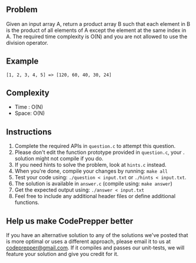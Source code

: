 Problem
-------
Given an input array A, return a product array B such that each element in B is
the product of all elements of A except the element at the same index in A. The
required time complexity is O(N) and you are not allowed to use the division
operator.

Example
-------
    [1, 2, 3, 4, 5] => [120, 60, 40, 30, 24]

Complexity
----------
- Time : O(N)
- Space: O(N)

Instructions
------------
1. Complete the required APIs in `question.c` to attempt this question.
2. Please don't edit the function prototype provided in `question.c`, your
 . solution might not compile if you do.
3. If you need hints to solve the problem, look at `hints.c` instead.
4. When you're done, compile your changes by running: `make all`
5. Test your code using: `./question < input.txt` or `./hints < input.txt`.
6. The solution is available in `answer.c` (compile using: `make answer`)
7. Get the expected output using: `./answer < input.txt`
8. Feel free to include any additional header files or define additional
  functions.

Help us make CodePrepper better
-------------------------------
If you have an alternative solution to any of the solutions we've posted that
is more optimal or uses a different approach, please email it to us at 
<codeprepper@gmail.com>. If it compiles and passes our unit-tests, we will
feature your solution and give you credit for it.
